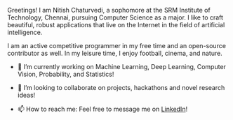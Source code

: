 Greetings! I am Nitish Chaturvedi, a sophomore at the SRM Institute of Technology, Chennai, pursuing Computer Science as a major. I like to craft beautiful, robust applications that live on the Internet in the field of artificial intelligence.  

I am an active competitive programmer in my free time and an open-source contributor as well. In my leisure time, I enjoy football, cinema, and nature. 

- 🔭 I’m currently working on Machine Learning, Deep Learning, Computer Vision, Probability, and Statistics!

- 👯 I’m looking to collaborate on projects, hackathons and novel research ideas!

- 📫 How to reach me: Feel free to message me on [LinkedIn](https://www.linkedin.com/in/nitishc0409/)!

